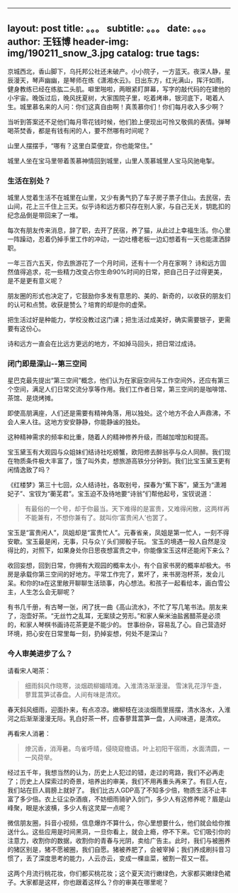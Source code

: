  --- 
 layout:     post 
 title:      。。。 
 subtitle:   。。。
 date:       。。。
 author:     王钰博 
 header-img: img/190211_snow_3.jpg 
 catalog: true 
 tags: 
 --- 
京城西北，香山脚下，乌托邦公社还未破产。小小院子，一方蓝天。夜深人静，星辰漫天，琴声幽幽，是琴师在练《潇湘水云》。日出东方，红光满山，挥汗如雨，健身教练已经在练肱二头肌。噼里啪啦，两眼紧盯屏幕，写字的敲代码的在建他的小宇宙。晚饭过后，晚风抚夏树，大家围院子里，吃着烤串，银河底下，喝着人生。城里慕名来的人问：你们这真自由啊！真羡慕你们！你们每月收入多少啊？

当听到答案还不足他们每月零花钱时候，他们脸上便现出可怜又敬佩的表情。弹琴喝茶焚香，都是有钱有闲的人，要不然哪有时间呢？

山里人摆摆手，“哪有？这里白菜便宜，你也能常住。”

城里人坐在宝马里带着羡慕神情回到城里，山里人羡慕城里人宝马风驰电掣。


### 生活在别处？
城里人觉着生活不在城里在山里，又少有勇气扔了车子房子票子住山。去民宿，去山间，花上三千住上三天。似乎诗和远方都只存在别人家，与自己无关，钥匙扣的纪念品倒是带回来了一堆。

每次有朋友传来消息，辞了职，去开了民宿，养了猫，从此过上幸福生活。你心里一阵躁动，忍着仍掉手里工作的冲动，一边吐槽老板一边幻想着有一天也能潇洒辞职。

一年三百六五天，你去旅游花了一个月时间，还有十一个月在家啊？
诗和远方固然值得追求，花一些精力改变占你生命90%时间的日常，把自己日子过得更美，是不是更有意义呢？


朋友圈的形式也决定了，它鼓励你多发有意思的、美的、新奇的，以收获的朋友们的认可和点赞。收获是赞么？培育的却是你的虚荣。

把生活过好是种能力，学校没教过这门课；把生活过成美好，确实需要银子，更需要有这份心。

诗和远方一直会在比远方更远的地方，不如掉马回头，把日常过成诗。

### 闭门即是深山--第三空间

星巴克最先提出“第三空间”概念，他们认为在家庭空间与工作空间外，还应有第三个空间，满足人们日常交流分享等作用。我们工作者日常，第三空间的是咖啡馆、茶馆、是烧烤摊。

即使高朋满座，人们还是需要有精神角落，用以独处。这个地方不会人声鼎沸，不会人来人往。这地方安安静静，你能静谧的独处。

这种精神需求的频率和比重，随着人的精神修养升级，而越加增加和提高。

宝玉黛玉有大观园与众姐妹们结诗社吃螃蟹，欧阳修去醉翁亭与众人同醉。我们现在物质条件极大丰富了，饿了叫外卖，想旅游高铁分分钟到。我们比宝玉黛玉更有闲情逸致了吗？

《红楼梦》第三十七回，众人结诗社，各取别号，探春为“蕉下客”，黛玉为“潇湘妃子”、宝钗为“蘅芜君”。宝玉迫不及待地要“诗翁”们帮他起号，宝钗说道：
> 有最俗的一个号，却于你最当。天下难得的是富贵，又难得闲散，这两样再不能兼有，不想你兼有了。就叫你‘富贵闲人’也罢了。

宝玉是“富贵闲人”，凤姐却是“富贵忙人”。元春省亲，凤姐是第一忙人，一刻不得安歇。宝玉最是闲，无事，只与众丫头们掷骰子玩。
宝玉的境遇一般人自然是没得比的，对照下，如果身处你日思夜想富贵之中，你能像宝玉这样还能闲下来么？

收回妄想，回到日常，你拥有大观园的概率太小，有个自家书房的概率却极大。书房是承载你第三空间的好地方。平常工作完了，累坏了，来书房泡杯茶，发会儿呆。和你的ta在这里敞开聊聊生活琐事，内心想法。和孩子一起看绘本，画白雪公主，人生怎么会无聊呢？

有书几千册，有古琴一张，闲了抚一曲《高山流水》，不忙了写几笔书法。朋友来了，泡壶好茶。“无丝竹之乱耳，无案牍之劳形。”和家人柴米油盐酱醋茶是必须的，和家人琴棋书画诗花茶更是不能少的。
世事纷杂，容易乱了心。自己营造好环境，把心安在日常里每一刻，扔掉妄想，何处不是深山？



### 今人审美进步了么？

请看宋人喝茶：
> 细雨斜风作晓寒，淡烟疏柳媚晴滩。入淮清洛渐漫漫。
雪沫乳花浮午盏，蓼茸蒿笋试春盘。人间有味是清欢。 

春天斜风细雨，迎面扑来，有点凉凉。嫩柳枝在淡淡烟雨里摇摆，清水洛水，入淮河之后渐渐漫漫无际。乳白好茶一杯，应春蓼茸蒿笋一盘，人间味道，是清欢。


再看宋人消暑：
> 燎沉香，消溽暑。鸟雀呼晴，侵晓窥檐语。叶上初阳干宿雨，水面清圆，一一风荷举。

经过五千年，我想当然的认为，历史上人犯过的错，走过的弯路，我们不必再走了；历史上人探索过的奇景，培养出的审美，我们不用再重头再来了。有巨人在，我们站在巨人肩膀上就好了。
我们比古人GDP高了不知多少倍，物质生活不止丰富了多少倍。衣上征尘杂酒痕，不妨细雨骑驴入剑门，多少人有这修养呢？眉是山峰聚，眼是水波横，多少人有这灵犀一点呢？

微信朋友圈，抖音小视频，信息爆炸不算什么，你心里想要什么，他们就会给你推送什么。这些应用是时间黑洞，一旦你看上，就会上瘾，停不下来。它们吸引你的注意力，收割你的数据，收割你的青春与光阴，卖给广告主。此时，我们与被圈养的猪区别是，猪不愿被圈，我们自愿。猪被养肥了，会被宰掉；我们养成刷抖音习惯了，丢了深度思考的能力，人云亦云，变成一棵韭菜，被割一茬又一茬。

这两个月流行桃花妆，你们都买桃花妆；这个夏天流行嫩绿色，大家都买嫩绿色裙子。大家都是这样，你也跟着这样么？你的审美在哪里呢？






